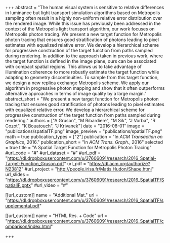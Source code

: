 +++
abstract = "The human visual system is sensitive to relative differences in luminance but light transport simulation algorithms based on Metropolis sampling often result in a highly non-uniform relative error distribution over the rendered image. While this issue has previously been addressed in the context of the Metropolis light transport algorithm, our work focuses on Metropolis photon tracing. We present a new target function for Metropolis photon tracing that ensures good stratification of photons leading to pixel estimates with equalized relative error. We develop a hierarchical scheme for progressive construction of the target function from paths sampled during rendering. In addition to the approach taken in previous work, where the target function is defined in the image plane, ours can be associated with compact spatial regions. This allows us to take advantage of illumination coherence to more robustly estimate the target function while adapting to geometry discontinuities. To sample from this target function, we design a new replica exchange Metropolis scheme. We apply our algorithm in progressive photon mapping and show that it often outperforms alternative approaches in terms of image quality by a large margin."
abstract_short = "We present a new target function for Metropolis photon tracing that ensures good stratification of photons leading to pixel estimates with equalized relative error. We develop a hierarchical scheme for progressive construction of the target function from paths sampled during rendering."
authors = ["A Gruson", "M Ribardiere", "M Sik", "J Vorba", "R Cozot", "K Bouatouch", "J Krivanek"]
date = "2016-08-01"
image = "publications/spatialTF.png"
image_preview = "publications/spatialTF.png"
math = true
publication_types = ["2"]
publication = "In *ACM Transaction on Graphics*, 2016."
publication_short = "In *ACM Trans. Graph.*, 2016"
selected = true
title = "A Spatial Target Function for Metropolis Photon Tracing"
#url_code = "#"
#url_dataset = "#"
#url_pdf = "https://dl.dropboxusercontent.com/u/37606091/research/2016_Spatial-Target-Function_Gruson.pdf"
url_pdf = "https://dl.acm.org/authorize?N23812"
#url_project = "http://people.irisa.fr/Matis.Hudon/Shape.html"
url_slides = "https://dl.dropboxusercontent.com/u/37606091/research/2016_SpatialTF/SpatialIF.pptx"
#url_video = "#"

[[url_custom]]
name = "Additional Mat."
url = "https://dl.dropboxusercontent.com/u/37606091/research/2016_SpatialTF/supplemental.pdf"

[[url_custom]]
name = "HTML Res. + Code"
url = "https://dl.dropboxusercontent.com/u/37606091/research/2016_SpatialTF/comparison/index.html"

+++
